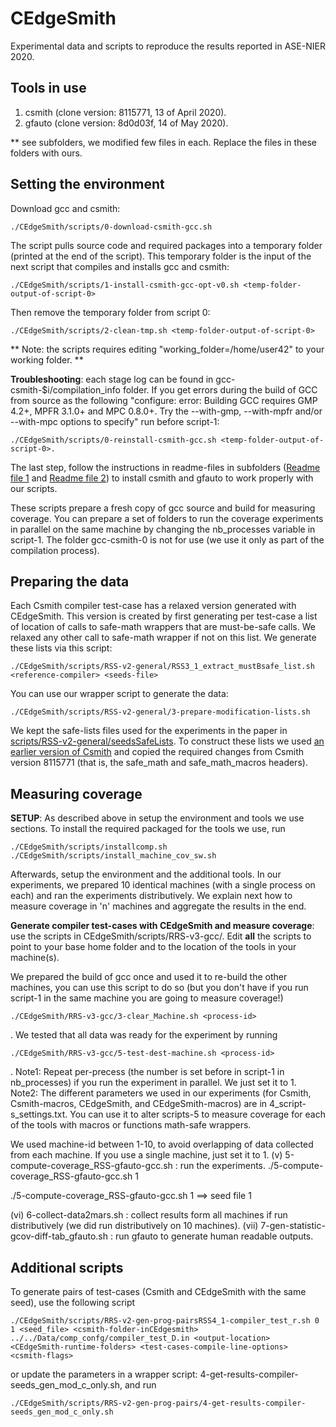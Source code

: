 # CEdgeSmith

Experimental data and scripts to reproduce the results reported in ASE-NIER 2020.

Tools in use
------------
1. csmith (clone version: 8115771, 13 of April 2020).
2. gfauto (clone version: 8d0d03f, 14 of May 2020).

** see subfolders, we modified few files in each. Replace the files in these folders with ours.

Setting the environment
-----------------------

Download gcc and csmith:
```
./CEdgeSmith/scripts/0-download-csmith-gcc.sh
```
The script pulls source code and required packages into a temporary folder (printed at the end of the script). This temporary folder is the input of the next script that compiles and installs gcc and csmith:
```
./CEdgeSmith/scripts/1-install-csmith-gcc-opt-v0.sh <temp-folder-output-of-script-0>
```
Then remove the temporary folder from script 0:
```
./CEdgeSmith/scripts/2-clean-tmp.sh <temp-folder-output-of-script-0>
```
** Note: the scripts requires editing "working_folder=/home/user42" to your working folder. **

**Troubleshooting**: each stage log can be found in gcc-csmith-$i/compilation_info folder.
If you get errors during the build of GCC from source as the following
"configure: error: Building GCC requires GMP 4.2+, MPFR 3.1.0+ and MPC 0.8.0+.
 Try the --with-gmp, --with-mpfr and/or --with-mpc options to specify"
run before script-1:
```
./CEdgeSmith/scripts/0-reinstall-csmith-gcc.sh <temp-folder-output-of-script-0>.
```
The last step, follow the instructions in readme-files in subfolders ([Readme file 1](https://github.com/karineek/CEdgeSmith/blob/master/csmith/README.md) and [Readme file 2](https://github.com/karineek/CEdgeSmith/blob/master/gfauto/README.md)) to install csmith and gfauto to work properly with our scripts.

These scripts prepare a fresh copy of gcc source and build for measuring coverage. You can prepare a set of folders to run the coverage experiments in parallel on the same machine by changing the nb_processes variable in script-1. The folder gcc-csmith-0 is not for use (we use it only as part of the compilation process).

Preparing the data
------------------
Each Csmith compiler test-case has a relaxed version generated with CEdgeSmith. This version is created by first generating per test-case a list of location of calls to safe-math wrappers that are must-be-safe calls. We relaxed any other call to safe-math wrapper if not on this list. We generate these lists via this script:
```
./CEdgeSmith/scripts/RSS-v2-general/RSS3_1_extract_mustBsafe_list.sh <reference-compiler> <seeds-file>
```
You can use our wrapper script to generate the data:
```
./CEdgeSmith/scripts/RSS-v2-general/3-prepare-modification-lists.sh
```
We kept the safe-lists files used for the experiments in the paper in [scripts/RSS-v2-general/seedsSafeLists](https://github.com/karineek/CEdgeSmith/tree/master/scripts/RSS-v2-general/seedsSafeLists). To construct these lists we used [an earlier version of Csmith](https://github.com/karineek/CEdgeSmith/blob/master/scripts/csmith_version_gen_seeds.txt) and copied the required changes from Csmith version 8115771 (that is, the safe_math and safe_math_macros headers). 

Measuring coverage 
------------------
**SETUP**: As described above in setup the environment and tools we use sections. 
To install the required packaged for the tools we use, run
```
./CEdgeSmith/scripts/installcomp.sh
./CEdgeSmith/scripts/install_machine_cov_sw.sh
```
Afterwards, setup the environment and the additional tools. In our experiments, we prepared 10 identical machines (with a single process on each) and ran the experiments distributively. We explain next how to measure coverage in 'n' machines and aggregate the results in the end.

**Generate compiler test-cases with CEdgeSmith and measure coverage**: use the scripts in CEdgeSmith/scripts/RRS-v3-gcc/. Edit **all** the scripts to point to your base home folder and to the location of the tools in your machine(s).

We prepared the build of gcc once and used it to re-build the other machines, you can use this script to do so (but you don't have if you run script-1 in the same machine you are going to measure coverage!)
```
./CEdgeSmith/RRS-v3-gcc/3-clear_Machine.sh <process-id>
```
. We tested that all data was ready for the experiment by running 
```
./CEdgeSmith/RRS-v3-gcc/5-test-dest-machine.sh <process-id> 
```
. Note1: Repeat per-precess (the number is set before in script-1 in nb_processes) if you run the experiment in parallel. We just set it to 1.
Note2: The different parameters we used in our experiments (for Csmith, Csmith-macros, CEdgeSmith, and CEdgeSmith-macros) are in 4_script-s_settings.txt. You can use it to alter scripts-5 to measure coverage for each of the tools with macros or functions math-safe wrappers. 

We used machine-id between 1-10, to avoid overlapping of data collected from each machine. If you use a single machine, just set it to 1.
   (v) 5-compute-coverage_RSS-gfauto-gcc.sh : run the experiments.
   ./5-compute-coverage_RSS-gfauto-gcc.sh 1
   
   ./5-compute-coverage_RSS-gfauto-gcc.sh 1 ==> seed file 1
   
(vi) 6-collect-data2mars.sh : collect results form all machines if run distributively (we did run distributively on 10 machines).
 (vii) 7-gen-statistic-gcov-diff-tab_gfauto.sh : run gfauto to generate human readable outputs.

 
Additional scripts
------------------
To generate pairs of test-cases (Csmith and CEdgeSmith with the same seed), use the following script
```
./CEdgeSmith/scripts/RRS-v2-gen-prog-pairsRSS4_1-compiler_test_r.sh 0 1 <seed_file> <csmith-folder-inCEdgesmith> ../../Data/comp_confg/compiler_test_D.in <output-location> <CEdgeSmith-runtime-folders> <test-cases-compile-line-options> <csmith-flags>
``` 
or update the parameters in a wrapper script: 4-get-results-compiler-seeds_gen_mod_c_only.sh, and run
```
./CEdgeSmith/scripts/RRS-v2-gen-prog-pairs/4-get-results-compiler-seeds_gen_mod_c_only.sh
```
